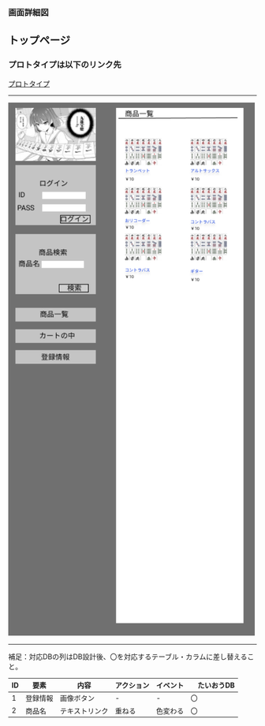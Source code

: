### 画面詳細図
## トップページ
### プロトタイプは以下のリンク先
[プロトタイプ](https://www.figma.com/file/hAF4Gu8XmWgCCV0TzuABQi/Untitled?node-id=0%3A1)
******
<img src="../img/iPhone 11 Pro Max - 1.png" width="500">

******
補足：対応DBの列はDB設計後、〇を対応するテーブル・カラムに差し替えること。

| ID | 要素 | 内容 | アクション | イベント |　たいおうDB |
|----|------|------|------------|---------|--------------|
|1|登録情報|画像ボタン|-|-|〇|
|2|商品名|テキストリンク|重ねる|色変わる|〇|
